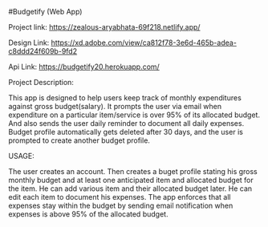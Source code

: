 #Budgetify (Web App)

Project link: https://zealous-aryabhata-69f218.netlify.app/

Design Link: https://xd.adobe.com/view/ca812f78-3e6d-465b-adea-c8ddd24f609b-9fd2

Api Link: https://budgetify20.herokuapp.com/

Project Description:

This app is designed to help users keep track of monthly expenditures against gross budget(salary). It prompts the user via email when expenditure on a particular item/service is over 95% of its allocated budget. And also sends the user daily reminder to document all daily expenses. Budget profile automatically gets deleted after 30 days, and the user is prompted to create another budget profile.

USAGE:

The user creates an account. Then creates a buget profile stating his gross monthly budget and at least one anticipated item and allocated budget for the item. He can add various item and their allocated budget later. He can edit each item to document his expenses. The app enforces that all expenses stay within the budget by sending email notification when expenses is above 95% of the allocated budget.

